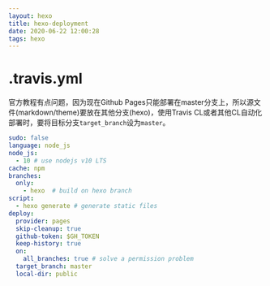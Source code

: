 ```yaml
---
layout: hexo
title: hexo-deployment
date: 2020-06-22 12:00:28
tags: hexo
---
```


# .travis.yml
官方教程有点问题，因为现在Github Pages只能部署在master分支上，所以源文件(markdown/theme)要放在其他分支(hexo)，使用Travis CL或者其他CL自动化部署时，要将目标分支`target_branch`设为`master`。

```yml
sudo: false
language: node_js
node_js:
  - 10 # use nodejs v10 LTS
cache: npm
branches:
  only:
    - hexo  # build on hexo branch
script:
  - hexo generate # generate static files
deploy:
  provider: pages
  skip-cleanup: true
  github-token: $GH_TOKEN
  keep-history: true
  on:
    all_branches: true # solve a permission problem
  target_branch: master 
  local-dir: public
```

